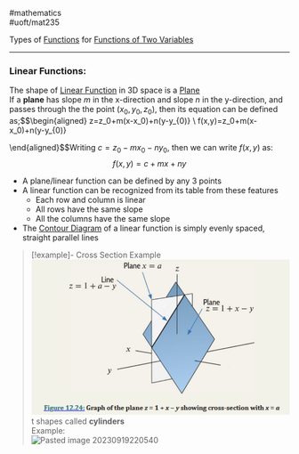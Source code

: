 #mathematics  
#uoft/mat235 

Types of [Functions](Function.md) for [Functions of Two Variables](Function%20of%20Two%20Variables.md)

---
### Linear Functions: 
The shape of [Linear Function](Linear%20Function.md) in 3D space is a [Plane](Plane.md)  
If a **plane** has slope $m$ in the x-direction and slope $n$ in the y-direction, and passes through the the point $(x_{0},y_{0},z_0)$, then its equation can be defined as;$$\begin{aligned} z=z_0+m(x-x_0)+n(y-y_{0)} \\ f(x,y)=z_0+m(x-x_0)+n(y-y_{0)} 

\end{aligned}$$Writing $c=z_{0}-mx_{0}-ny_{0}$, then we can write $f(x,y)$ as: $$f(x,y)=c+mx+ny$$
- A plane/linear function can be defined by any 3 points
- A linear function can be recognized from its table from these features
	- Each row and column is linear
	- All rows have the same slope
	- All the columns have the same slope
- The [Contour Diagram](Contour%20Diagram.md) of a linear function is simply evenly spaced, straight parallel lines
> [!example]- Cross Section Example  
![Pasted image 20230919220350](Images/Pasted%20image%2020230919220350.png)  
[](Pasted%20image%2020230919220350.png)t shapes called **cylinders**  
Example:  
	![Pasted image 20230919220540](Pasted%20image%2020230919220540.png)

